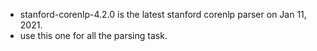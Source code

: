 * stanford-corenlp-4.2.0 is the latest stanford corenlp parser on Jan 11, 2021.
* use this one for all the parsing task.
